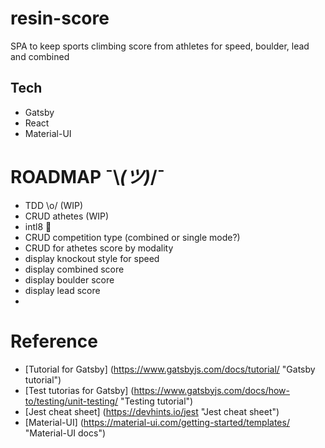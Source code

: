# resin-score
SPA to keep sports climbing score from athletes for speed, boulder, lead and combined 

## Tech

* Gatsby
* React
* Material-UI

# ROADMAP ¯\\_(ツ)_/¯

  * TDD \o/ (WIP)
  * CRUD athetes (WIP)
  * intl8 :thinking:
  * CRUD competition type (combined or single mode?)
  * CRUD for athetes score by modality
  * display knockout style for speed
  * display combined score
  * display boulder score
  * display lead score
  * 

# Reference

  * [Tutorial for Gatsby] (https://www.gatsbyjs.com/docs/tutorial/ "Gatsby tutorial")
  * [Test tutorias for Gatsby] (https://www.gatsbyjs.com/docs/how-to/testing/unit-testing/ "Testing tutorial")
  * [Jest cheat sheet] (https://devhints.io/jest "Jest cheat sheet")
  * [Material-UI] (https://material-ui.com/getting-started/templates/ "Material-UI docs")
